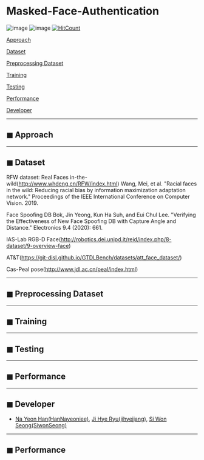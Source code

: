 # Masked-Face-Authentication

![image](https://img.shields.io/badge/language-python-blue?style=flat-square&logo=python)
![image](https://img.shields.io/badge/Latest%20Update-2020/09/06-9cf?style=flat-square)
[![HitCount](http://hits.dwyl.com/HanNayeoniee/Masked-Face-Authentication.svg)](http://hits.dwyl.com/HanNayeoniee/Masked-Face-Authentication)



[Approach](#-Approach) 

[Dataset](#-Dataset) 

[Preprocessing Dataset](#-Preprocessing-Dataset) 

[Training](#-Training)  

[Testing](#-Testing)

[Performance](#-Performance)

[Developer](#-Developer)

---
## ◼ Approach

---
## ◼ Dataset
RFW dataset: Real Faces in-the-wild(http://www.whdeng.cn/RFW/index.html)
Wang, Mei, et al. "Racial faces in the wild: Reducing racial bias by information maximization adaptation network." Proceedings of the IEEE International Conference on Computer Vision. 2019.

Face Spoofing DB
Bok, Jin Yeong, Kun Ha Suh, and Eui Chul Lee. "Verifying the Effectiveness of New Face Spoofing DB with Capture Angle and Distance." Electronics 9.4 (2020): 661.

IAS-Lab RGB-D Face(http://robotics.dei.unipd.it/reid/index.php/8-dataset/9-overview-face)

AT&T(https://git-disl.github.io/GTDLBench/datasets/att_face_dataset/)

Cas-Peal pose(http://www.jdl.ac.cn/peal/index.html)

---
## ◼ Preprocessing Dataset

---
## ◼ Training

---
## ◼ Testing

---
## ◼ Performance

---
## ◼ Developer
- [Na Yeon Han(HanNayeoniee)](https://github.com/HanNayeoniee), [Ji Hye Ryu(jihyejjang)](https://github.com/jihyejjang), [Si Won Seong(SiwonSeong)](https://github.com/SiWonSeong)

---
## ◼ Performance


